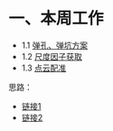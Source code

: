 # 一、本周工作
- 1.1 [弹孔、弹坑方案](https://github.com/Darren-pty/Research/blob/main/Learning%20of%20way/Semester/MiddleStation/1.md)
- 1.2 [尺度因子获取](https://github.com/Darren-pty/Research/blob/main/Learning%20of%20way/Semester/MiddleStation/2.md)
- 1.3 [点云配准](https://github.com/Darren-pty/Research/blob/main/Learning%20of%20way/Semester/MiddleStation/3-1.md)






思路：
- [链接1](https://blog.csdn.net/peng_258/article/details/129357436?csdn_share_tail=%7B%22type%22%3A%22blog%22%2C%22rType%22%3A%22article%22%2C%22rId%22%3A%22129357436%22%2C%22source%22%3A%22peng_258%22%7D)
- [链接2](https://www.zhihu.com/question/34170804)
